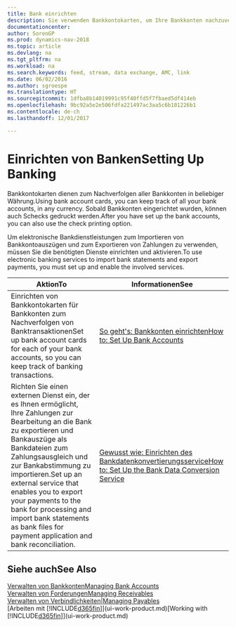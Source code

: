 ```yaml
---
title: Bank einrichten
description: Sie verwenden Bankkontokarten, um Ihre Bankkonten nachzuverfolgen und Bankfeeds einzurichten, um Daten auszutauschen.
documentationcenter: 
author: SorenGP
ms.prod: dynamics-nav-2018
ms.topic: article
ms.devlang: na
ms.tgt_pltfrm: na
ms.workload: na
ms.search.keywords: feed, stream, data exchange, AMC, link
ms.date: 06/02/2016
ms.author: sgroespe
ms.translationtype: HT
ms.sourcegitcommit: 1dfba8b14019991c95f40ffd5f7fbaed5df414eb
ms.openlocfilehash: 9bc92a5e2e506fdfa221497ac3aa5c6b101226b1
ms.contentlocale: de-ch
ms.lasthandoff: 12/01/2017

---
```

# <a name="setting-up-banking"></a><span data-ttu-id="6e547-103">Einrichten von Banken</span><span class="sxs-lookup"><span data-stu-id="6e547-103">Setting Up Banking</span></span>
<span data-ttu-id="6e547-104">Bankkontokarten dienen zum Nachverfolgen aller Bankkonten in beliebiger Währung.</span><span class="sxs-lookup"><span data-stu-id="6e547-104">Using bank account cards, you can keep track of all your bank accounts, in any currency.</span></span> <span data-ttu-id="6e547-105">Sobald Bankkonten eingerichtet wurden, können auch Schecks gedruckt werden.</span><span class="sxs-lookup"><span data-stu-id="6e547-105">After you have set up the bank accounts, you can also use the check printing option.</span></span>

<span data-ttu-id="6e547-106">Um elektronische Bankdienstleistungen zum Importieren von Bankkontoauszügen und zum Exportieren von Zahlungen zu verwenden, müssen Sie die benötigten Dienste einrichten und aktivieren.</span><span class="sxs-lookup"><span data-stu-id="6e547-106">To use electronic banking services to import bank statements and  export payments, you must set up and enable the involved services.</span></span>

| <span data-ttu-id="6e547-107">Aktion</span><span class="sxs-lookup"><span data-stu-id="6e547-107">To</span></span> | <span data-ttu-id="6e547-108">Informationen</span><span class="sxs-lookup"><span data-stu-id="6e547-108">See</span></span> |
| --- | --- |
| <span data-ttu-id="6e547-109">Einrichten von Bankkontokarten für Bankkonten zum Nachverfolgen von Banktransaktionen</span><span class="sxs-lookup"><span data-stu-id="6e547-109">Set up bank account cards for each of your bank accounts, so you can keep track of banking transactions.</span></span> |[<span data-ttu-id="6e547-110">So geht's: Bankkonten einrichten</span><span class="sxs-lookup"><span data-stu-id="6e547-110">How to: Set Up Bank Accounts</span></span>](bank-how-setup-bank-accounts.md) |
| <span data-ttu-id="6e547-111">Richten Sie einen externen Dienst ein, der es Ihnen ermöglicht, Ihre Zahlungen zur Bearbeitung an die Bank zu exportieren und Bankauszüge als Bankdateien zum Zahlungsausgleich und zur Bankabstimmung zu importieren.</span><span class="sxs-lookup"><span data-stu-id="6e547-111">Set up an external service that enables you to export your payments to the bank for processing  and import bank statements as bank files for payment application and bank reconciliation.</span></span> |[<span data-ttu-id="6e547-112">Gewusst wie: Einrichten des Bankdatenkonvertierungsservice</span><span class="sxs-lookup"><span data-stu-id="6e547-112">How to: Set Up the Bank Data Conversion Service</span></span>](bank-how-setup-bank-data-conversion-service.md) |

## <a name="see-also"></a><span data-ttu-id="6e547-113">Siehe auch</span><span class="sxs-lookup"><span data-stu-id="6e547-113">See Also</span></span>
[<span data-ttu-id="6e547-114">Verwalten von Bankkonten</span><span class="sxs-lookup"><span data-stu-id="6e547-114">Managing Bank Accounts</span></span>](bank-manage-bank-accounts.md)  
[<span data-ttu-id="6e547-115">Verwalten von Forderungen</span><span class="sxs-lookup"><span data-stu-id="6e547-115">Managing Receivables</span></span>](receivables-manage-receivables.md)  
[<span data-ttu-id="6e547-116">Verwalten von Verbindlichkeiten|</span><span class="sxs-lookup"><span data-stu-id="6e547-116">Managing Payables</span></span>](payables-manage-payables.md)  
<span data-ttu-id="6e547-117">[Arbeiten mit [!INCLUDE[d365fin](includes/d365fin_md.md)]](ui-work-product.md)</span><span class="sxs-lookup"><span data-stu-id="6e547-117">[Working with [!INCLUDE[d365fin](includes/d365fin_md.md)]](ui-work-product.md)</span></span>


